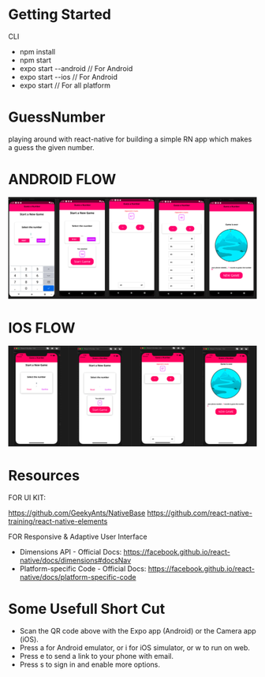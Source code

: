 # Getting Started

CLI

- npm install
- npm start
- expo start --android // For Android
- expo start --ios // For Android
- expo start // For all platform

# GuessNumber

playing around with react-native for building a simple RN app which makes a guess the given number.

# ANDROID FLOW

![Getting Started](./ss/android-flow.png?raw=true 'Start Game Screen')

# IOS FLOW

![Getting Started](./ss/ios-flow.png?raw=true 'Start Game Screen')

# Resources

FOR UI KIT:

https://github.com/GeekyAnts/NativeBase
https://github.com/react-native-training/react-native-elements

 FOR Responsive & Adaptive User Interface

- Dimensions API - Official Docs: https://facebook.github.io/react-native/docs/dimensions#docsNav
- Platform-specific Code - Official Docs: https://facebook.github.io/react-native/docs/platform-specific-code

# Some Usefull Short Cut

- Scan the QR code above with the Expo app (Android) or the Camera app (iOS).
- Press a for Android emulator, or i for iOS simulator, or w to run on web.
- Press e to send a link to your phone with email.
- Press s to sign in and enable more options.
